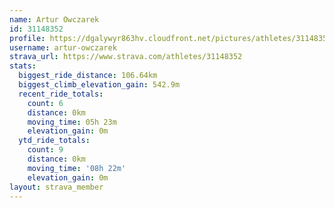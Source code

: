 ```yaml
---
name: Artur Owczarek
id: 31148352
profile: https://dgalywyr863hv.cloudfront.net/pictures/athletes/31148352/15906846/1/large.jpg
username: artur-owczarek
strava_url: https://www.strava.com/athletes/31148352
stats:
  biggest_ride_distance: 106.64km
  biggest_climb_elevation_gain: 542.9m
  recent_ride_totals:
    count: 6
    distance: 0km
    moving_time: 05h 23m
    elevation_gain: 0m
  ytd_ride_totals:
    count: 9
    distance: 0km
    moving_time: '08h 22m'
    elevation_gain: 0m
layout: strava_member
--- 
```

